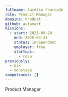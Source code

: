 ```yaml
---
fullname: Aurélie Fourcade
role: Product Manager
domaine: Produit
github: aufavart
missions:
  - start: 2021-05-20
    end: 2025-03-31
    status: independent
    employer: free
    startups:
      - reva
previously:
  - pix
  - monstage
competences: []
---
```

Product Manager
